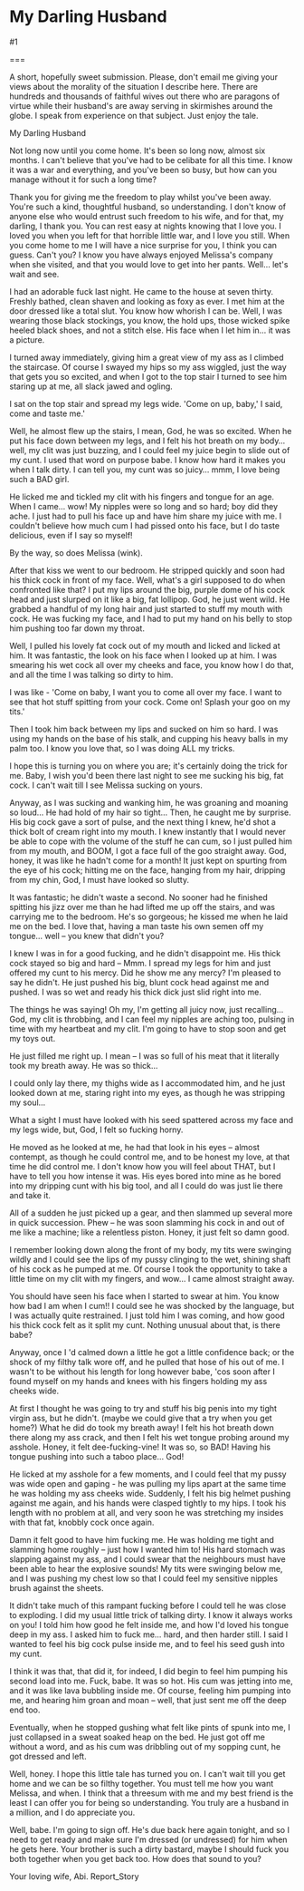 My Darling Husband
==================
#1 

 

 

===

A short, hopefully sweet submission. Please, don't email me giving your views about the morality of the situation I describe here. There are hundreds and thousands of faithful wives out there who are paragons of virtue while their husband's are away serving in skirmishes around the globe. I speak from experience on that subject. Just enjoy the tale. 

 My Darling Husband 

 Not long now until you come home. It's been so long now, almost six months. I can't believe that you've had to be celibate for all this time. I know it was a war and everything, and you've been so busy, but how can you manage without it for such a long time? 

 Thank you for giving me the freedom to play whilst you've been away. You're such a kind, thoughtful husband, so understanding. I don't know of anyone else who would entrust such freedom to his wife, and for that, my darling, I thank you. You can rest easy at nights knowing that I love you. I loved you when you left for that horrible little war, and I love you still. When you come home to me I will have a nice surprise for you, I think you can guess. Can't you? I know you have always enjoyed Melissa's company when she visited, and that you would love to get into her pants. Well… let's wait and see. 

 I had an adorable fuck last night. He came to the house at seven thirty. Freshly bathed, clean shaven and looking as foxy as ever. I met him at the door dressed like a total slut. You know how whorish I can be. Well, I was wearing those black stockings, you know, the hold ups, those wicked spike heeled black shoes, and not a stitch else. His face when I let him in… it was a picture. 

 I turned away immediately, giving him a great view of my ass as I climbed the staircase. Of course I swayed my hips so my ass wiggled, just the way that gets you so excited, and when I got to the top stair I turned to see him staring up at me, all slack jawed and ogling. 

 I sat on the top stair and spread my legs wide. 'Come on up, baby,' I said, come and taste me.' 

 Well, he almost flew up the stairs, I mean, God, he was so excited. When he put his face down between my legs, and I felt his hot breath on my body… well, my clit was just buzzing, and I could feel my juice begin to slide out of my cunt. I used that word on purpose babe. I know how hard it makes you when I talk dirty. I can tell you, my cunt was so juicy… mmm, I love being such a BAD girl. 

 He licked me and tickled my clit with his fingers and tongue for an age. When I came… wow! My nipples were so long and so hard; boy did they ache. I just had to pull his face up and have him share my juice with me. I couldn't believe how much cum I had pissed onto his face, but I do taste delicious, even if I say so myself! 

 By the way, so does Melissa (wink). 

 After that kiss we went to our bedroom. He stripped quickly and soon had his thick cock in front of my face. Well, what's a girl supposed to do when confronted like that? I put my lips around the big, purple dome of his cock head and just slurped on it like a big, fat lollipop. God, he just went wild. He grabbed a handful of my long hair and just started to stuff my mouth with cock. He was fucking my face, and I had to put my hand on his belly to stop him pushing too far down my throat. 

 Well, I pulled his lovely fat cock out of my mouth and licked and licked at him. It was fantastic, the look on his face when I looked up at him. I was smearing his wet cock all over my cheeks and face, you know how I do that, and all the time I was talking so dirty to him. 

 I was like - 'Come on baby, I want you to come all over my face. I want to see that hot stuff spitting from your cock. Come on! Splash your goo on my tits.' 

 Then I took him back between my lips and sucked on him so hard. I was using my hands on the base of his stalk, and cupping his heavy balls in my palm too. I know you love that, so I was doing ALL my tricks. 

 I hope this is turning you on where you are; it's certainly doing the trick for me. Baby, I wish you'd been there last night to see me sucking his big, fat cock. I can't wait till I see Melissa sucking on yours. 

 Anyway, as I was sucking and wanking him, he was groaning and moaning so loud… He had hold of my hair so tight… Then, he caught me by surprise. His big cock gave a sort of pulse, and the next thing I knew, he'd shot a thick bolt of cream right into my mouth. I knew instantly that I would never be able to cope with the volume of the stuff he can cum, so I just pulled him from my mouth, and BOOM, I got a face full of the goo straight away. God, honey, it was like he hadn't come for a month! It just kept on spurting from the eye of his cock; hitting me on the face, hanging from my hair, dripping from my chin, God, I must have looked so slutty. 

 It was fantastic; he didn't waste a second. No sooner had he finished spitting his jizz over me than he had lifted me up off the stairs, and was carrying me to the bedroom. He's so gorgeous; he kissed me when he laid me on the bed. I love that, having a man taste his own semen off my tongue… well – you knew that didn't you? 

 I knew I was in for a good fucking, and he didn't disappoint me. His thick cock stayed so big and hard – Mmm. I spread my legs for him and just offered my cunt to his mercy. Did he show me any mercy? I'm pleased to say he didn't. He just pushed his big, blunt cock head against me and pushed. I was so wet and ready his thick dick just slid right into me. 

 The things he was saying! Oh my, I'm getting all juicy now, just recalling… God, my clit is throbbing, and I can feel my nipples are aching too, pulsing in time with my heartbeat and my clit. I'm going to have to stop soon and get my toys out. 

 He just filled me right up. I mean – I was so full of his meat that it literally took my breath away. He was so thick… 

 I could only lay there, my thighs wide as I accommodated him, and he just looked down at me, staring right into my eyes, as though he was stripping my soul… 

 What a sight I must have looked with his seed spattered across my face and my legs wide, but, God, I felt so fucking horny. 

 He moved as he looked at me, he had that look in his eyes – almost contempt, as though he could control me, and to be honest my love, at that time he did control me. I don't know how you will feel about THAT, but I have to tell you how intense it was. His eyes bored into mine as he bored into my dripping cunt with his big tool, and all I could do was just lie there and take it. 

 All of a sudden he just picked up a gear, and then slammed up several more in quick succession. Phew – he was soon slamming his cock in and out of me like a machine; like a relentless piston. Honey, it just felt so damn good. 

 I remember looking down along the front of my body, my tits were swinging wildly and I could see the lips of my pussy clinging to the wet, shining shaft of his cock as he pumped at me. Of course I took the opportunity to take a little time on my clit with my fingers, and wow… I came almost straight away. 

 You should have seen his face when I started to swear at him. You know how bad I am when I cum!! I could see he was shocked by the language, but I was actually quite restrained. I just told him I was coming, and how good his thick cock felt as it split my cunt. Nothing unusual about that, is there babe? 

 Anyway, once I 'd calmed down a little he got a little confidence back; or the shock of my filthy talk wore off, and he pulled that hose of his out of me. I wasn't to be without his length for long however babe, 'cos soon after I found myself on my hands and knees with his fingers holding my ass cheeks wide. 

 At first I thought he was going to try and stuff his big penis into my tight virgin ass, but he didn't. (maybe we could give that a try when you get home?) What he did do took my breath away! I felt his hot breath down there along my ass crack, and then I felt his wet tongue probing around my asshole. Honey, it felt dee-fucking-vine! It was so, so BAD! Having his tongue pushing into such a taboo place… God! 

 He licked at my asshole for a few moments, and I could feel that my pussy was wide open and gaping - he was pulling my lips apart at the same time he was holding my ass cheeks wide. Suddenly, I felt his big helmet pushing against me again, and his hands were clasped tightly to my hips. I took his length with no problem at all, and very soon he was stretching my insides with that fat, knobbly cock once again. 

 Damn it felt good to have him fucking me. He was holding me tight and slamming home roughly – just how I wanted him to! His hard stomach was slapping against my ass, and I could swear that the neighbours must have been able to hear the explosive sounds! My tits were swinging below me, and I was pushing my chest low so that I could feel my sensitive nipples brush against the sheets. 

 It didn't take much of this rampant fucking before I could tell he was close to exploding. I did my usual little trick of talking dirty. I know it always works on you! I told him how good he felt inside me, and how I'd loved his tongue deep in my ass. I asked him to fuck me… hard, and then harder still. I said I wanted to feel his big cock pulse inside me, and to feel his seed gush into my cunt. 

 I think it was that, that did it, for indeed, I did begin to feel him pumping his second load into me. Fuck, babe. It was so hot. His cum was jetting into me, and it was like lava bubbling inside me. Of course, feeling him pumping into me, and hearing him groan and moan – well, that just sent me off the deep end too. 

 Eventually, when he stopped gushing what felt like pints of spunk into me, I just collapsed in a sweat soaked heap on the bed. He just got off me without a word, and as his cum was dribbling out of my sopping cunt, he got dressed and left. 

 Well, honey. I hope this little tale has turned you on. I can't wait till you get home and we can be so filthy together. You must tell me how you want Melissa, and when. I think that a threesum with me and my best friend is the least I can offer you for being so understanding. You truly are a husband in a million, and I do appreciate you. 

 Well, babe. I'm going to sign off. He's due back here again tonight, and so I need to get ready and make sure I'm dressed (or undressed) for him when he gets here. Your brother is such a dirty bastard, maybe I should fuck you both together when you get back too. How does that sound to you? 

 Your loving wife, Abi. Report_Story 
